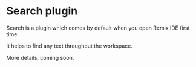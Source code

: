 Search plugin
================
Search is a plugin which comes by default when you open Remix IDE first time.

It helps to find any text throughout the workspace.

More details, coming soon.

